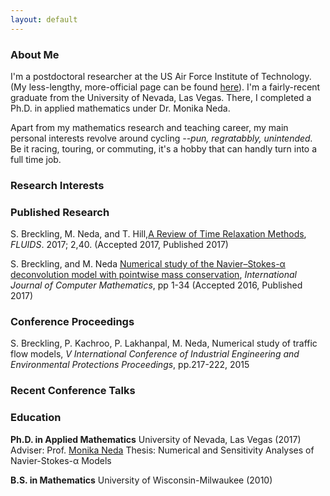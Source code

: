```yaml
---
layout: default
---
```


### [](#header-3)About Me

I'm a postdoctoral researcher at the US Air Force Institute of Technology. (My less-lengthy, more-official page can be found [here](https://www.afit.edu/BIOS/bio.cfm?facID=398)). I'm a fairly-recent graduate from the University of Nevada, Las Vegas. There, I completed a Ph.D. in applied mathematics under Dr. Monika Neda. 

Apart from my mathematics research and teaching career, my main personal interests revolve around cycling *--pun, regratabbly, unintended.* Be it racing, touring, or commuting, it's a hobby that can handly turn into a full time job.

### [](#header-3)Research Interests



### [](#header-3)Published Research
S. Breckling, M. Neda, and T. Hill,[A Review of Time Relaxation Methods](http://www.mdpi.com/2311-5521/2/3/40/pdf), *FLUIDS*. 2017; 2,40. (Accepted 2017, Published 2017)

S. Breckling, and M. Neda [Numerical study of the Navier–Stokes-α deconvolution model with pointwise mass conservation](http://www.tandfonline.com/doi/full/10.1080/00207160.2017.1329532), *International Journal of Computer Mathematics*, pp 1-34 (Accepted 2016, Published 2017)

### [](#header-4)Conference Proceedings
S. Breckling, P. Kachroo, P. Lakhanpal, M. Neda, Numerical study of traffic flow models, *V International Conference of Industrial Engineering and Environmental Protections Proceedings*, pp.217-222, 2015

### [](#header-3)Recent Conference Talks

### [](#header-3)Education
**Ph.D. in Applied Mathematics**
University of Nevada, Las Vegas (2017)
Adviser: Prof. [Monika Neda](https://faculty.unlv.edu/neda/)
Thesis: Numerical and Sensitivity Analyses of Navier-Stokes-α Models

**B.S. in Mathematics**
University of Wisconsin-Milwaukee (2010)

